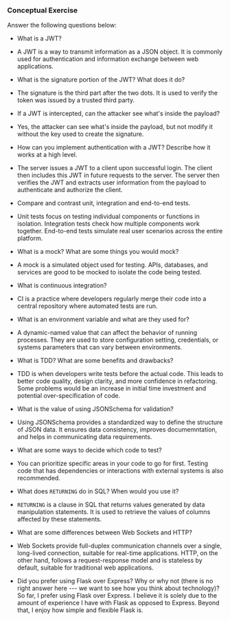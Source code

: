 ### Conceptual Exercise

Answer the following questions below:

- What is a JWT?
- A JWT is a way to transmit information as a JSON object. It is commonly used for authentication and information exchange between web applications.

- What is the signature portion of the JWT?  What does it do?
- The signature is the third part after the two dots. It is used to verify the token was issued by a trusted third party. 

- If a JWT is intercepted, can the attacker see what's inside the payload?
- Yes, the attacker can see what's inside the payload, but not modify it without the key used to create the signature.

- How can you implement authentication with a JWT?  Describe how it works at a high level.
- The server issues a JWT to a client upon successful login. The client then includes this JWT in future requests to the server. The server then verifies the JWT and extracts user information from the payload to authenticate and authorize the client.

- Compare and contrast unit, integration and end-to-end tests.
- Unit tests focus on testing individual components or functions in isolation. Integration tests check how multiple components work together. End-to-end tests simulate real user scenarios across the entire platform.

- What is a mock? What are some things you would mock?
- A mock is a simulated object used for testing. APIs, databases, and services are good to be mocked to isolate the code being tested.

- What is continuous integration?
- CI is a practice where developers regularly merge their code into a central repository where automated tests are run.

- What is an environment variable and what are they used for?
- A dynamic-named value that can affect the behavior of running processes. They are used to store configuration setting, credentials, or systems parameters that can vary between environments.

- What is TDD? What are some benefits and drawbacks?
- TDD is when developers write tests before the actual code. This leads to better code quality, design clarity, and more confidence in refactoring. Some problems would be an increase in initial time investment and potential over-specification of code.

- What is the value of using JSONSchema for validation?
- Using JSONSchema provides a standardized way to define the structure of JSON data. It ensures data consistency, improves documemntation, and helps in communicating data requirements. 

- What are some ways to decide which code to test?
- You can prioritize specific areas in your code to go for first. Testing code that has dependencies or interactions with external systems is also recommended.

- What does `RETURNING` do in SQL? When would you use it?
- `RETURNING` is a clause in SQL that returns values generated by data manipulation statements. It is used to retrieve the values of columns affected by these statements. 

- What are some differences between Web Sockets and HTTP?
- Web Sockets provide full-duplex communication channels over a single, long-lived connection, suitable for real-time applications. HTTP, on the other hand, follows a request-response model and is stateless by default, suitable for traditional web applications.

- Did you prefer using Flask over Express? Why or why not (there is no right
  answer here --- we want to see how you think about technology)?
  So far, I prefer using Flask over Express. I believe it is solely due to the amount of experience I have with Flask as opposed to Express. Beyond that, I enjoy how simple and flexible Flask is.



